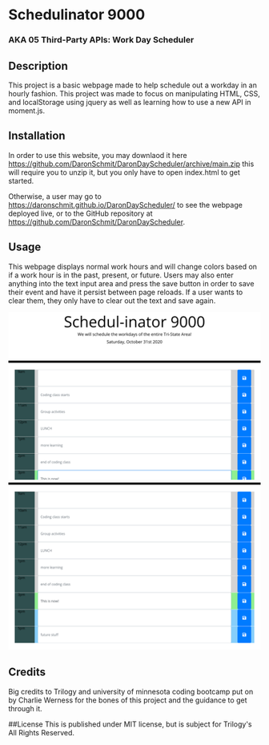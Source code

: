 # Schedulinator 9000

### AKA 05 Third-Party APIs: Work Day Scheduler

## Description
This project is a basic webpage made to help schedule out a workday in an hourly fashion. This project was made to focus on manipulating HTML, CSS, and localStorage using jquery as well as learning how to use a new API in moment.js.

## Installation
In order to use this website, you may downlaod it here https://github.com/DaronSchmit/DaronDayScheduler/archive/main.zip this will require you to unzip it, but you only have to open index.html to get started.

Otherwise, a user may go to  https://daronschmit.github.io/DaronDayScheduler/ to see the webpage deployed live, or to the GitHub repository at https://github.com/DaronSchmit/DaronDayScheduler.

## Usage
This webpage displays normal work hours and will change colors based on if a work hour is in the past, present, or future. Users may also enter anything into the text input area and press the save button in order to save their event and have it persist between page reloads. If a user wants to clear them, they only have to clear out the text and save again.

![Schedulinator!](./Assets/screencap.png)
![Part 2!](./Assets/screencap2.png)


## Credits
Big credits to Trilogy and university of minnesota coding bootcamp put on by Charlie Werness for the bones of this project and the guidance to get through it.

##License
This is published under MIT license, but is subject for Trilogy's All Rights Reserved.